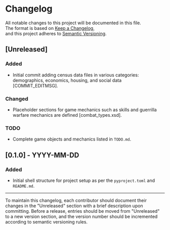 # Changelog
All notable changes to this project will be documented in this file.  
The format is based on [Keep a Changelog](https://keepachangelog.com/en/1.0.0/),  
and this project adheres to [Semantic Versioning](https://semver.org/spec/v2.0.0.html).

## [Unreleased]
### Added
- Initial commit adding census data files in various categories: demographics, economics, housing, and social data [COMMIT_EDITMSG].

### Changed
- Placeholder sections for game mechanics such as skills and guerrilla warfare mechanics are defined [combat_types.xsd].

### TODO
- Complete game objects and mechanics listed in `TODO.md`.

## [0.1.0] - YYYY-MM-DD
### Added
- Initial shell structure for project setup as per the `pyproject.toml` and `README.md`.

---

To maintain this changelog, each contributor should document their changes in the "Unreleased" section with a brief description upon committing. Before a release, entries should be moved from "Unreleased" to a new version section, and the version number should be incremented according to semantic versioning rules.